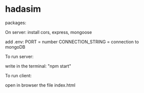 # hadasim

packages:

On server:
install cors, express, mongoose

add .env:
PORT = number
CONNECTION_STRING = connection to mongoDB





To run server:

write in the terminal: "npm start"

To run client:

open in browser the file index.html
